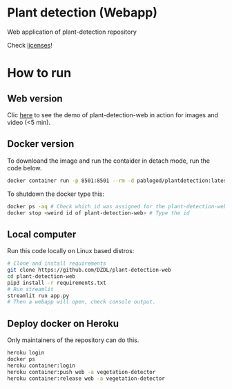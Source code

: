 # Plant detection (Webapp)

Web application of plant-detection repository

Check [licenses](./LICENSE.md)!

# How to run

## Web version

Clic [here](https://vegetation-detector.herokuapp.com/) to see the demo of plant-detection-web in action for images and video (<5 min).

## Docker version

To downloand the image and run the contaider in detach mode, run the code below.

```bash
docker container run -p 8501:8501 --rm -d pablogod/plantdetection:latest
```
To shutdown the docker type this:

```bash
docker ps -aq # Check which id was assigned for the plant-detection-web instance
docker stop <weird id of plant-detection-web> # Type the id
```

## Local computer

Run this code locally on Linux based distros:
```bash
# Clone and install requirements
git clone https://github.com/DZDL/plant-detection-web
cd plant-detection-web
pip3 install -r requirements.txt
# Run streamlit
streamlit run app.py
# Then a webapp will open, check console output.
```

## Deploy docker on Heroku

Only maintainers of the repository can do this.
```bash
heroku login
docker ps
heroku container:login
heroku container:push web -a vegetation-detector
heroku container:release web -a vegetation-detector
```

<!-- - Automatic deploy comming (working)

https://www.r-bloggers.com/2020/12/creating-a-streamlit-web-app-building-with-docker-github-actions-and-hosting-on-heroku/ -->

